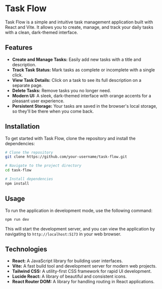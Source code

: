 # Task Flow

Task Flow is a simple and intuitive task management application built with React and Vite. It allows you to create, manage, and track your daily tasks with a clean, dark-themed interface.

## Features

- **Create and Manage Tasks:** Easily add new tasks with a title and description.
- **Track Task Status:** Mark tasks as complete or incomplete with a single click.
- **View Task Details:** Click on a task to see its full description on a separate page.
- **Delete Tasks:** Remove tasks you no longer need.
- **Modern UI:** A sleek, dark-themed interface with orange accents for a pleasant user experience.
- **Persistent Storage:** Your tasks are saved in the browser's local storage, so they'll be there when you come back.

## Installation

To get started with Task Flow, clone the repository and install the dependencies:

```bash
# Clone the repository
git clone https://github.com/your-username/task-flow.git

# Navigate to the project directory
cd task-flow

# Install dependencies
npm install
```

## Usage

To run the application in development mode, use the following command:

```bash
npm run dev
```

This will start the development server, and you can view the application by navigating to `http://localhost:5173` in your web browser.

## Technologies

- **React:** A JavaScript library for building user interfaces.
- **Vite:** A fast build tool and development server for modern web projects.
- **Tailwind CSS:** A utility-first CSS framework for rapid UI development.
- **Lucide React:** A library of beautiful and consistent icons.
- **React Router DOM:** A library for handling routing in React applications.